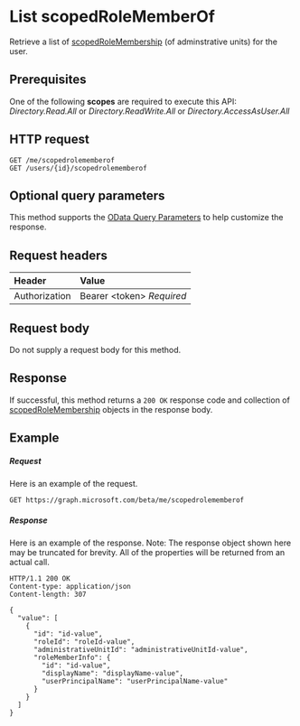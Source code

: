 # List scopedRoleMemberOf

Retrieve a list of [scopedRoleMembership](../resources/scopedrolemembership.md) (of adminstrative units) for the user.

## Prerequisites

One of the following **scopes** are required to execute this API: *Directory.Read.All* or *Directory.ReadWrite.All* or *Directory.AccessAsUser.All*

## HTTP request
<!-- { "blockType": "ignored" } -->
```http
GET /me/scopedrolememberof
GET /users/{id}/scopedrolememberof

```
## Optional query parameters
This method supports the [OData Query Parameters](http://developer.microsoft.com/en-us/graph/docs/overview/query_parameters) to help customize the response.

## Request headers
| Header       | Value |
|:---------------|:--------|
| Authorization  | Bearer &lt;token&gt; *Required*  |

## Request body
Do not supply a request body for this method.
## Response
If successful, this method returns a `200 OK` response code and collection of [scopedRoleMembership](../resources/scopedrolemembership.md) objects in the response body.
## Example
##### Request
Here is an example of the request.
<!-- {
  "blockType": "request",
  "name": "get_scopedRoleMemberOf"
}-->
```http
GET https://graph.microsoft.com/beta/me/scopedrolememberof
```
##### Response
Here is an example of the response. Note: The response object shown here may be truncated for brevity. All of the properties will be returned from an actual call.
<!-- {
  "blockType": "response",
  "truncated": true,
  "@odata.type": "microsoft.graph.scopedrolemembership",
  "isCollection": true
} -->
```http
HTTP/1.1 200 OK
Content-type: application/json
Content-length: 307

{
  "value": [
    {
      "id": "id-value",
      "roleId": "roleId-value",
      "administrativeUnitId": "administrativeUnitId-value",
      "roleMemberInfo": {
        "id": "id-value",
        "displayName": "displayName-value",
        "userPrincipalName": "userPrincipalName-value"
      }
    }
  ]
}
```

<!-- uuid: 8fcb5dbc-d5aa-4681-8e31-b001d5168d79
2015-10-25 14:57:30 UTC -->
<!-- {
  "type": "#page.annotation",
  "description": "List scopedRoleMemberOf",
  "keywords": "",
  "section": "documentation",
  "tocPath": ""
}-->